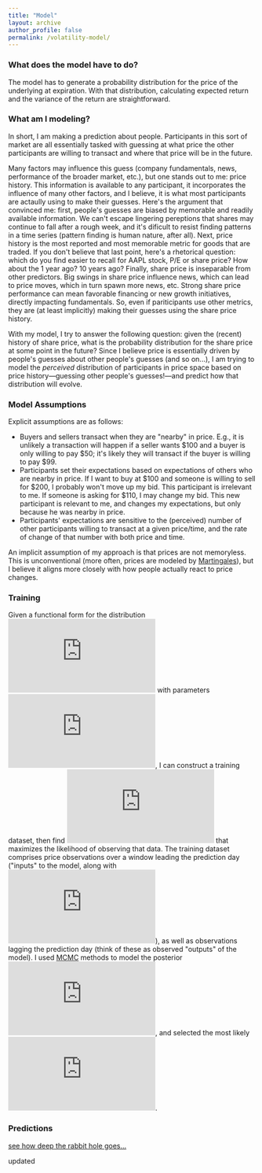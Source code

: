 ```yaml
---
title: "Model"
layout: archive
author_profile: false
permalink: /volatility-model/
---
```


### What does the model have to do?
The model has to generate a probability distribution for the price of the underlying at expiration.  With that distribution, calculating expected return and the variance of the return are straightforward.

### What am I modeling?
In short, I am making a prediction about people.  Participants in this sort of market are all essentially tasked with guessing at what price the other participants are willing to transact and where that price will be in the future.

Many factors may influence this guess (company fundamentals, news, performance of the broader market, etc.), but one stands out to me: price history.  This information is available to any participant, it incorporates the influence of many other factors, and I believe, it is what most participants are actaully using to make their guesses.  Here's the argument that convinced me: first, people's guesses are biased by memorable and readily available information.  We can't escape lingering pereptions that shares may continue to fall after a rough week, and it's dificult to resist finding patterns in a time series (pattern finding is human nature, after all).  Next, price history is the most reported and most memorable metric for goods that are traded. If you don't believe that last point, here's a rhetorical question: which do you find easier to recall for AAPL stock, P/E or share price? How about the 1 year ago? 10 years ago?  Finally, share price is inseparable from other predictors.  Big swings in share price influence news, which can lead to price moves, which in turn spawn more news, etc.  Strong share price performance can mean favorable financing or new growth initiatives, directly impacting fundamentals.  So, even if pariticipants use other metrics, they are (at least implicitly) making their guesses using the share price history.

With my model, I try to answer the following question: given the (recent) history of share price, what is the probability distribution for the share price at some point in the future?  Since I believe price is essentially driven by people's guesses about other people's guesses (and so on...), I am trying to model the _perceived_ distribution of participants in price space based on price history—guessing other people's guesses!—and predict how that distribution will evolve.  

### Model Assumptions
Explicit assumptions are as follows:
- Buyers and sellers transact when they are "nearby" in price.  E.g., it is unlikely a transaction will happen if a seller wants $100 and a buyer is only willing to pay $50; it's likely they will transact if the buyer is willing to pay $99.
- Participants set their expectations based on expectations of others who are nearby in price.  If I want to buy at $100 and someone is willing to sell for $200, I probably won't move up my bid.  This participant is irrelevant to me.  If someone is asking for $110, I may change my bid.  This new participant is relevant to me, and changes my expectations, but only because he was nearby in price.
- Participants' expectations are sensitive to the (perceived) number of other participants willing to transact at a given price/time, and the rate of change of that number with both price and time.

An implicit assumption of my approach is that prices are not memoryless.  This is unconventional (more often, prices are modeled by [Martingales](https://en.wikipedia.org/wiki/Martingale_(probability_theory))), but I believe it aligns more closely with how people actually react to price changes.  

### Training
Given a functional form for the distribution ![P(X|\theta, data)](https://latex.codecogs.com/svg.latex?P%28X%7C%5Ctheta%2C%20%5Ctext%7Bdata%7D%29) with parameters ![\theta](https://latex.codecogs.com/svg.latex?%5Ctheta), I can construct a training dataset, then find ![\theta](https://latex.codecogs.com/svg.latex?%5Ctheta) that maximizes the likelihood of observing that data.  The training dataset comprises price observations over a window leading the prediction day ("inputs" to the model, along with ![\theta](https://latex.codecogs.com/svg.latex?%5Ctheta)), as well as observations lagging the prediction day (think of these as observed "outputs" of the model).  I used [MCMC](https://en.wikipedia.org/wiki/Markov_chain_Monte_Carlo) methods to model the posterior ![P(\theta|X, data)](https://latex.codecogs.com/svg.latex?P%28%5Ctheta%7CX%2C%20%5Ctext%7Bdata%7D%29), and selected the most likely ![\theta](https://latex.codecogs.com/svg.latex?%5Ctheta).

### Predictions

[see how deep the rabbit hole goes...](https://arkm97.github.io/covered-calls/details-level-1)

updated
